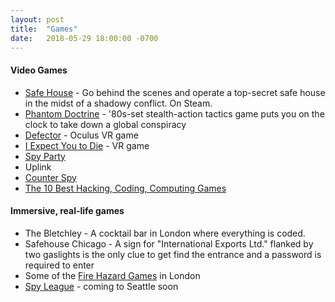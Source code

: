 ```yaml
---
layout: post
title:  "Games"
date:   2018-05-29 18:00:00 -0700
---
```


#### Video Games
* [Safe House](http://www.labs.games) - Go behind the scenes and operate a top-secret safe house in the midst of a shadowy conflict. On Steam.
* [Phantom Doctrine](http://www.goodshepherd.games/games/phantom-doctrine) - '80s-set stealth-action tactics game puts you on the clock to take down a global conspiracy
* [Defector](https://www.oculus.com/defector/) - Oculus VR game
* [I Expect You to Die](https://iexpectyoutodie.schellgames.com) - VR game
* [Spy Party](http://www.spyparty.com)
* Uplink
* [Counter Spy](http://www.dynamighty.com)
* [The 10 Best Hacking, Coding, Computing Games](https://www.rockpapershotgun.com/2017/11/29/best-hacking-games/)

#### Immersive, real-life games
* The Bletchley - A cocktail bar in London where everything is coded.
* Safehouse Chicago - A sign for "International Exports Ltd." flanked by two gaslights is the only clue to get find the entrance and a password is required to enter
* Some of the [Fire Hazard Games](https://fire-hazard.net/immersive/games) in London
* [Spy League](http://www.spyleague.com) - coming to Seattle soon
